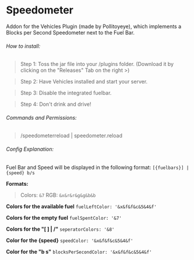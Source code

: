 # Speedometer

Addon for the Vehicles Plugin (made by Pollitoyeye), which implements a Blocks per Second Speedometer next to the Fuel Bar.

###### How to install:
> Step 1:
  Toss the jar file into your /plugins folder. (Download it by clicking on the "Releases" Tab on the right >)
  
> Step 2:
  Have Vehicles installed and start your server.
  
> Step 3:
  Disable the integrated fuelbar.
  
> Step 4:
  Don't drink and drive!

###### Commands and Permissions:
> /speedometerreload | speedometer.reload


###### Config Explanation:
Fuel Bar and Speed will be displayed in the following format:
`[{fuelbars}] | {speed} b/s`

**Formats:**
> Colors: `&7`
> RGB: `&x&r&r&g&g&b&b`

**Colors for the available fuel**
`fuelLeftColor: '&x&f&f&c&5&4&f'`

**Colors for the empty fuel**
`fuelSpentColor: '&7'`

**Colors for the "[ ] | /"**
`seperatorColors: '&8'`

**Color for the {speed}**
`speedColor: '&x&f&f&c&5&4&f'`

**Color for the "b s"**
`blocksPerSecondColor: '&x&f&f&c&5&4&f'`
